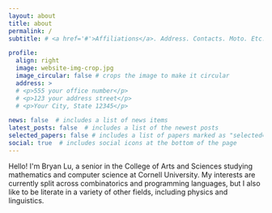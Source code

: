 ```yaml
---
layout: about
title: about
permalink: /
subtitle: # <a href='#'>Affiliations</a>. Address. Contacts. Moto. Etc.

profile:
  align: right
  image: website-img-crop.jpg
  image_circular: false # crops the image to make it circular
  address: >
  # <p>555 your office number</p>
  # <p>123 your address street</p>
  # <p>Your City, State 12345</p>

news: false  # includes a list of news items
latest_posts: false  # includes a list of the newest posts
selected_papers: false # includes a list of papers marked as "selected={true}"
social: true  # includes social icons at the bottom of the page
---
```


Hello! I'm Bryan Lu, a senior in the College of Arts and Sciences studying mathematics and computer science at Cornell University. My interests are currently split across combinatorics and programming languages, but I also like to be literate in a variety of other fields, including physics and linguistics.  

<!-- I also think a lot about pedagogy and communication in math, and how to bridge the gap between intuitive reasoning and rigorous, formal reasoning. I help grade for the MATH 2230/MATH 2240 sequence at Cornell, which gives first-year students a rigorous understanding of linear algebra and multivariable calculus (alongside exposure to many other mathematical disciplines, including real analysis and differential geometry) while also giving them training and practice in writing proofs.  -->

<!-- In other things, I dance a lot and I'm currently the performance director for the Assorted Aces, a beginner-oriented dance group on campus. I also am on the executive board for Cornell Dancers' Alliance, supporting dance teams on campus and holding events that bring the dance community at Cornell together. Other interests include karate, ultimate frisbee, and puzzle hunts.  -->

<!-- Write your biography here. Tell the world about yourself. Link to your favorite [subreddit](http://reddit.com). You can put a picture in, too. The code is already in, just name your picture `prof_pic.jpg` and put it in the `img/` folder.

Put your address / P.O. box / other info right below your picture. You can also disable any of these elements by editing `profile` property of the YAML header of your `_pages/about.md`. Edit `_bibliography/papers.bib` and Jekyll will render your [publications page](/al-folio/publications/) automatically.

Link to your social media connections, too. This theme is set up to use [Font Awesome icons](http://fortawesome.github.io/Font-Awesome/) and [Academicons](https://jpswalsh.github.io/academicons/), like the ones below. Add your Facebook, Twitter, LinkedIn, Google Scholar, or just disable all of them. -->
